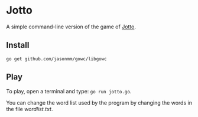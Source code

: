 Jotto
=====

A simple command-line version of the game of [Jotto][0].

Install
-------

`go get github.com/jasonmm/gowc/libgowc`

Play
----

To play, open a terminal and type: `go run jotto.go`.

You can change the word list used by the program by changing the words in the 
file *wordlist.txt*.



[0]: https://en.wikipedia.org/wiki/Jotto 


